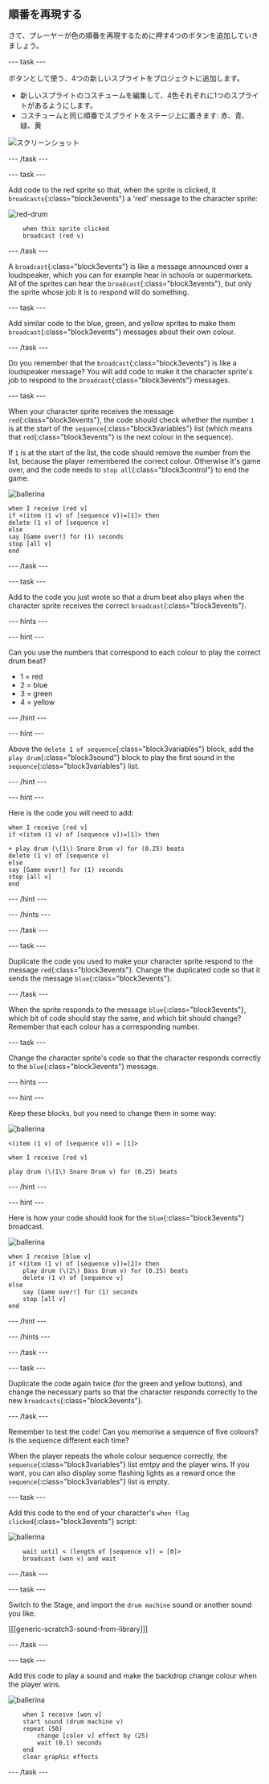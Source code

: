 ## 順番を再現する

さて、プレーヤーが色の順番を再現するために押す4つのボタンを追加していきましょう。

\--- task \---

ボタンとして使う、4つの新しいスプライトをプロジェクトに追加します。

+ 新しいスプライトのコスチュームを編集して、4色それぞれに1つのスプライトがあるようにします。
+ コスチュームと同じ順番でスプライトをステージ上に置きます: 赤、青、緑、黄

![スクリーンショット](images/colour-drums.png)

\--- /task \---

\--- task \---

Add code to the red sprite so that, when the sprite is clicked, it `broadcasts`{:class="block3events"} a 'red' message to the character sprite:

![red-drum](images/red_drum.png)

```blocks3
    when this sprite clicked
    broadcast (red v)
```

\--- /task \---

A `broadcast`{:class="block3events"} is like a message announced over a loudspeaker, which you can for example hear in schools or supermarkets. All of the sprites can hear the `broadcast`{:class="block3events"}, but only the sprite whose job it is to respond will do something.

\--- task \---

Add similar code to the blue, green, and yellow sprites to make them `broadcast`{:class="block3events"} messages about their own colour.

\--- /task \---

Do you remember that the `broadcast`{:class="block3events"} is like a loudspeaker message? You will add code to make it the character sprite's job to respond to the `broadcast`{:class="block3events"} messages.

\--- task \---

When your character sprite receives the message `red`{:class="block3events"}, the code should check whether the number `1` is at the start of the `sequence`{:class="block3variables"} list (which means that `red`{:class="block3events"} is the next colour in the sequence).

If `1` is at the start of the list, the code should remove the number from the list, because the player remembered the correct colour. Otherwise it's game over, and the code needs to `stop all`{:class="block3control"} to end the game.

![ballerina](images/ballerina.png)

```blocks3
when I receive [red v]
if <(item (1 v) of [sequence v])=[1]> then
delete (1 v) of [sequence v]
else
say [Game over!] for (1) seconds
stop [all v]
end
```

\--- /task \---

\--- task \---

Add to the code you just wrote so that a drum beat also plays when the character sprite receives the correct `broadcast`{:class="block3events"}.

\--- hints \---

\--- hint \---

Can you use the numbers that correspond to each colour to play the correct drum beat?

+ 1 = red
+ 2 = blue
+ 3 = green
+ 4 = yellow

\--- /hint \---

\--- hint \---

Above the `delete 1 of sequence`{:class="block3variables"} block, add the `play drum`{:class="block3sound"} block to play the first sound in the `sequence`{:class="block3variables"} list.

\--- /hint \---

\--- hint \---

Here is the code you will need to add:

```blocks3
when I receive [red v]
if <(item (1 v) of [sequence v])=[1]> then

+ play drum (\(1\) Snare Drum v) for (0.25) beats
delete (1 v) of [sequence v]
else
say [Game over!] for (1) seconds
stop [all v]
end
```

\--- /hint \---

\--- /hints \---

\--- /task \---

\--- task \---

Duplicate the code you used to make your character sprite respond to the message `red`{:class="block3events"}. Change the duplicated code so that it sends the message `blue`{:class="block3events"}.

\--- /task \---

When the sprite responds to the message `blue`{:class="block3events"}, which bit of code should stay the same, and which bit should change? Remember that each colour has a corresponding number.

\--- task \---

Change the character sprite's code so that the character responds correctly to the `blue`{:class="block3events"} message.

\--- hints \---

\--- hint \---

Keep these blocks, but you need to change them in some way:

![ballerina](images/ballerina.png)

```blocks3
<(item (1 v) of [sequence v]) = [1]>

when I receive [red v]

play drum (\(1\) Snare Drum v) for (0.25) beats
```

\--- /hint \---

\--- hint \---

Here is how your code should look for the `blue`{:class="block3events"} broadcast.

![ballerina](images/ballerina.png)

```blocks3
when I receive [blue v]
if <(item (1 v) of [sequence v])=[2]> then
    play drum (\(2\) Bass Drum v) for (0.25) beats
    delete (1 v) of [sequence v]
else
    say [Game over!] for (1) seconds
    stop [all v]
end
```

\--- /hint \---

\--- /hints \---

\--- /task \---

\--- task \---

Duplicate the code again twice (for the green and yellow buttons), and change the necessary parts so that the character responds correctly to the new `broadcasts`{:class="block3events"}.

\--- /task \---

Remember to test the code! Can you memorise a sequence of five colours? Is the sequence different each time?

When the player repeats the whole colour sequence correctly, the `sequence`{:class="block3variables"} list emtpy and the player wins. If you want, you can also display some flashing lights as a reward once the `sequence`{:class="block3variables"} list is empty.

\--- task \---

Add this code to the end of your character's `when flag clicked`{:class="block3events"} script:

![ballerina](images/ballerina.png)

```blocks3
    wait until < (length of [sequence v]) = [0]>
    broadcast (won v) and wait
```

\--- /task \---

\--- task \---

Switch to the Stage, and import the `drum machine` sound or another sound you like.

[[[generic-scratch3-sound-from-library]]]

\--- /task \---

\--- task \---

Add this code to play a sound and make the backdrop change colour when the player wins.

![ballerina](images/stage.png)

```blocks3
    when I receive [won v]
    start sound (drum machine v)
    repeat (50)
        change [color v] effect by (25)
        wait (0.1) seconds
    end
    clear graphic effects
```

\--- /task \---